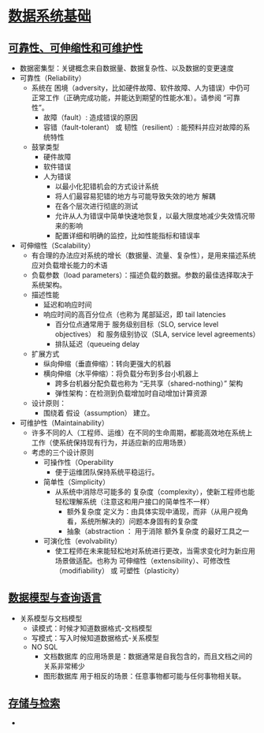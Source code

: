 # [数据系统基础](https://github.com/Vonng/ddia/blob/master)

## [可靠性、可伸缩性和可维护性](https://github.com/Vonng/ddia/blob/master/part-i.md)

- 数据密集型：关键概念来自数据量、数据复杂性、以及数据的变更速度
- 可靠性（Reliability）
    - 系统在 困境（adversity，比如硬件故障、软件故障、人为错误）中仍可正常工作（正确完成功能，并能达到期望的性能水准）。请参阅 “可靠性”。
        - 故障（fault）: 造成错误的原因
        - 容错（fault-tolerant） 或 韧性（resilient）: 能预料并应对故障的系统特性
    - 鼓掌类型
        - 硬件故障
        - 软件错误
        - 人为错误
            - 以最小化犯错机会的方式设计系统
            - 将人们最容易犯错的地方与可能导致失效的地方 解耦
            - 在各个层次进行彻底的测试
            - 允许从人为错误中简单快速地恢复，以最大限度地减少失效情况带来的影响
            - 配置详细和明确的监控，比如性能指标和错误率
- 可伸缩性（Scalability）
    - 有合理的办法应对系统的增长（数据量、流量、复杂性），是用来描述系统应对负载增长能力的术语
    - 负载参数（load parameters）：描述负载的数据。参数的最佳选择取决于系统架构。
    - 描述性能
        - 延迟和响应时间
        - 响应时间的高百分位点（也称为 尾部延迟，即 tail latencies
            - 百分位点通常用于 服务级别目标（SLO, service level objectives） 和 服务级别协议（SLA, service level agreements）
            - 排队延迟（queueing delay
    - 扩展方式
        - 纵向伸缩（垂直伸缩）：转向更强大的机器
        - 横向伸缩（水平伸缩）：将负载分布到多台小机器上
            - 跨多台机器分配负载也称为 “无共享（shared-nothing）” 架构
            - 弹性架构：在检测到负载增加时自动增加计算资源
    - 设计原则：
        - 围绕着 假设（assumption） 建立。
- 可维护性（Maintainability）
    - 许多不同的人（工程师、运维）在不同的生命周期，都能高效地在系统上工作（使系统保持现有行为，并适应新的应用场景）
    - 考虑的三个设计原则
        - 可操作性（Operability
            - 便于运维团队保持系统平稳运行。
        - 简单性（Simplicity）
            - 从系统中消除尽可能多的 复杂度（complexity），使新工程师也能轻松理解系统（注意这和用户接口的简单性不一样）
                - 额外复杂度 定义为：由具体实现中涌现，而非（从用户视角看，系统所解决的）问题本身固有的复杂度
                - 抽象（abstraction ： 用于消除 额外复杂度 的最好工具之一
        - 可演化性（evolvability）
            - 使工程师在未来能轻松地对系统进行更改，当需求变化时为新应用场景做适配。也称为 可伸缩性（extensibility）、可修改性（modifiability） 或 可塑性（plasticity）

## [数据模型与查询语言](https://github.com/Vonng/ddia/blob/master/ch2.md)
- 关系模型与文档模型
  - 读模式：时候才知道数据格式-文档模型
  - 写模式：写入时候知道数据格式-关系模型
  - NO SQL
    - 文档数据库 的应用场景是：数据通常是自我包含的，而且文档之间的关系非常稀少
    - 图形数据库 用于相反的场景：任意事物都可能与任何事物相关联。

## [存储与检索](https://github.com/Vonng/ddia/blob/master/ch3.md)
- 